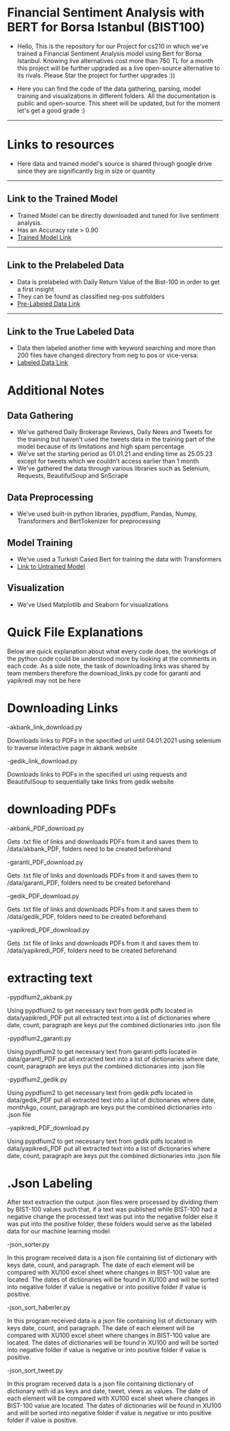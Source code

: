 # Financial Sentiment Analysis with BERT for Borsa Istanbul (BIST100)

- Hello, This is the repository for our Project for cs210 in which we've trained a Financial Sentiment Analysis model using Bert for Borsa Istanbul. Knowing live alternatives cost more than 750 TL for a month this project will be further upgraded as a live open-source alternative to its rivals. Please Star the project for further upgrades :))   

- Here you can find the code of the data gathering, parsing, model training and visualizations in different folders.
All the documentation is public and open-source.
This sheet will be updated, but for the moment
let's get a good grade :)

-----------------------------------------------

# Links to resources
- Here data and trained model's source is shared through google drive since they are significantly big in size or quantity
------------------------------------------------------------ 
## Link to the Trained Model
- Trained Model can be directly downloaded and tuned for live sentiment analysis.
- Has an Accuracy rate > 0.90
- [Trained Model Link](https://drive.google.com/drive/folders/1sn4JtCZ44wH2FO60Opm3FKXQwYLMtwGY?usp=sharing)  
------------------------------------------------------------
## Link to the Prelabeled Data
- Data is prelabeled with Daily Return Value of the Bist-100 in order to get a first insight
- They can be found as classified neg-pos subfolders
- [Pre-Labeled Data Link](https://drive.google.com/drive/folders/1NYB9wBx8yt31drdczAB_ll5s31I1dcN4?usp=sharing)  
-------------------------------------------------------------
## Link to the True Labeled Data 
- Data then labeled another time with keyword searching and more than 200 files have changed directory from neg to pos or vice-versa: 
- [Labeled Data Link](https://drive.google.com/drive/folders/1sn4JtCZ44wH2FO60Opm3FKXQwYLMtwGY?usp=sharing)

# Additional Notes

## Data Gathering
- We've gathered Daily Brokerage Reviews, Daily News and Tweets for the training but haven't used the tweets data in the training part of the model because of its limitations and high spam percentage
- We've set the starting period as 01.01.21 and ending time as 25.05.23 except for tweets which we couldn't access earlier than 1 month
- We've gathered the data through various libraries such as Selenium, Requests, BeautifulSoup and SnScrape  
## Data Preprocessing
- We've used built-in python libraries, pypdfium, Pandas, Numpy, Transformers and BertTokenizer for preprocessing
## Model Training 
- We've used a Turkish Cased Bert for training the data with Transformers
- [Link to Untrained Model](https://huggingface.co/dbmdz/bert-base-turkish-cased)
## Visualization
- We've Used Matplotlib and Seaborn for visualizations

# Quick File Explanations
Below are quick explanation about what every code does, 
the workings of the python code could be understood more by looking at the comments in each code.
As a side note, the task of downloading links was shared by team members therefore the download_links.py
code for garanti and yapikredi may not be here

# Downloading Links

-akbank_link_download.py

  Downloads links to PDFs in the specified url until 04.01.2021 using selenium to traverse interactive page in akbank website

-gedik_link_download.py

  Downloads links to PDFs in the specified url using requests and BeautifulSoup to sequentially take links from gedik website

# downloading PDFs

-akbank_PDF_download.py

  Gets .txt file of links and downloads PDFs from it and saves them to /data/akbank_PDF, folders need to be created beforehand

-garanti_PDF_download.py

  Gets .txt file of links and downloads PDFs from it and saves them to /data/garanti_PDF, folders need to be created beforehand


-gedik_PDF_download.py

  Gets .txt file of links and downloads PDFs from it and saves them to /data/gedik_PDF, folders need to be created beforehand


-yapikredi_PDF_download.py

  Gets .txt file of links and downloads PDFs from it and saves them to /data/yapikredi_PDF, folders need to be created beforehand

# extracting text

-pypdfium2_akbank.py

  Using pypdfium2 to get necessary text from gedik pdfs located in data/yapikredi_PDF
  put all extracted text into a list of dictionaries where date, count, paragraph are keys
  put the combined dictionaries into .json file


-pypdfium2_garanti.py

  Using pypdfium2 to get necessary text from garanti pdfs located in data/garanti_PDF
  put all extracted text into a list of dictionaries where date, count, paragraph are keys
  put the combined dictionaries into .json file


-pypdfium2_gedik.py

  Using pypdfium2 to get necessary text from gedik pdfs located in data/gedik_PDF
  put all extracted text into a list of dictionaries where date, monthAgo, count, paragraph are keys
  put the combined dictionaries into .json file


-yapikredi_PDF_download.py

  Using pypdfium2 to get necessary text from gedik pdfs located in data/yapikredi_PDF
  put all extracted text into a list of dictionaries where date, count, paragraph are keys
  put the combined dictionaries into .json file

# .Json Labeling

After text extraction the output .json files were processed by dividing them by BIST-100 values such that,
if a text was published while BIST-100 had a negative change the processed text was put into the negative folder
else it was put into the positive folder, these folders would serve as the labeled data for our machine learning model

-json_sorter.py

  In this program received data is a json file containing list of dictionary with keys date, count, and paragraph.
  The date of each element will be compared with XU100 excel sheet where changes in BIST-100 value are located.
  The dates of dictionaries will be found in XU100 and will be sorted into negative folder if value is negative 
  or into positive folder if value is positive.


-json_sort_haberler.py

  In this program received data is a json file containing list of dictionary with keys date, count, and paragraph.
  The date of each element will be compared with XU100 excel sheet where changes in BIST-100 value are located.
  The dates of dictionaries will be found in XU100 and will be sorted into negative folder if value is negative 
  or into positive folder if value is positive.


-json_sort_tweet.py

  In this program received data is a json file containing dictionary of dictionary with id as keys and 
  date, tweet, views as values. The date of each element will be compared with XU100 excel sheet where 
  changes in BIST-100 value are located. The dates of dictionaries will be found in XU100 and will be 
  sorted into negative folder if value is negative or into positive folder if value is positive.
